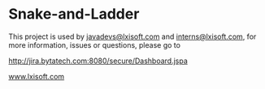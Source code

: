# Snake-and-Ladder
This project is used by javadevs@lxisoft.com and interns@lxisoft.com, for more information, issues or questions, please go to 

http://jira.bytatech.com:8080/secure/Dashboard.jspa

www.lxisoft.com


